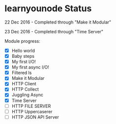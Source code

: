 # learnyounode Status

22 Dec 2016 - Completed through "Make it Modular"

23 Dec 2016 - Completed through "Time Server"

Module progress:
- [x] Hello world
- [x] Baby steps
- [x] My first I/O!
- [x] My first async I/O!
- [x] Filtered ls
- [x] Make it Modular
- [x] HTTP Client
- [x] HTTP Collect
- [x] Juggling Async
- [x] Time Server
- [ ] HTTP FILE SERVER
- [ ] HTTP Uppercaserer
- [ ] HTTP JSON API Server
